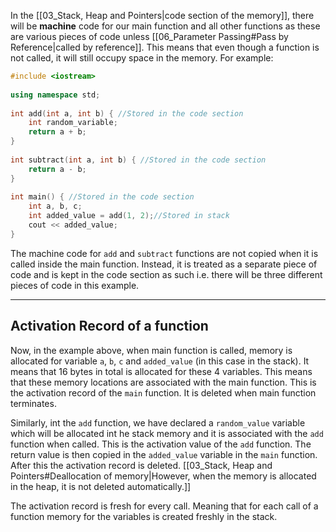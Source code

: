 In the [[03_Stack, Heap and Pointers|code section of the memory]], there will be **machine** code for our main function and all other functions as these are various pieces of code unless [[06_Parameter Passing#Pass by Reference|called by reference]]. This means that even though a function is not called, it will still occupy space in the memory. For example:

```cpp
#include <iostream>  
  
using namespace std;  
  
int add(int a, int b) { //Stored in the code section  
	int random_variable;
    return a + b;  
}  
  
int subtract(int a, int b) { //Stored in the code section  
    return a - b;  
}  
  
int main() { //Stored in the code section 
	int a, b, c;
    int added_value = add(1, 2);//Stored in stack  
    cout << added_value;  
}
```

The machine code for `add` and `subtract` functions are not copied when it is called inside the main function. Instead, it is treated as a separate piece of code and is kept in the code section as such i.e. there will be three different pieces of code in this example. 

---
## Activation Record of a function

Now, in the example above, when main function is called, memory is allocated for variable  `a`, `b`, `c` and `added_value` (in this case in the stack). It means that 16 bytes in total is allocated for these 4 variables. This means that these memory locations are associated with the main function. This is the activation record of the `main` function. It is deleted when main function terminates. 

Similarly, int the `add` function, we have declared a `random_value` variable which will be allocated int he stack memory and it is associated with the `add` function when called. This is the activation value of the `add` function. The return value is then copied in the `added_value` variable in the `main` function. After this the activation record is deleted. [[03_Stack, Heap and Pointers#Deallocation of memory|However, when the memory is allocated in the heap, it is not deleted automatically.]]

The activation record is fresh for every call. Meaning that for each call of a function memory for the variables is created freshly in the stack.
